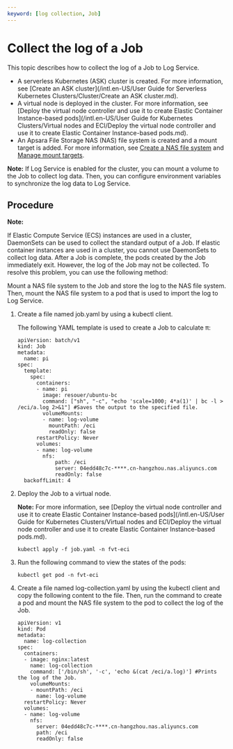 ```yaml
---
keyword: [log collection, Job]
---
```


# Collect the log of a Job

This topic describes how to collect the log of a Job to Log Service.

-   A serverless Kubernetes \(ASK\) cluster is created. For more information, see [Create an ASK cluster](/intl.en-US/User Guide for Serverless Kubernetes Clusters/Cluster/Create an ASK cluster.md).
-   A virtual node is deployed in the cluster. For more information, see [Deploy the virtual node controller and use it to create Elastic Container Instance-based pods](/intl.en-US/User Guide for Kubernetes Clusters/Virtual nodes and ECI/Deploy the virtual node controller and use it to create Elastic Container Instance-based pods.md).
-   An Apsara File Storage NAS \(NAS\) file system is created and a mount target is added. For more information, see [Create a NAS file system]() and [Manage mount targets]().

**Note:** If Log Service is enabled for the cluster, you can mount a volume to the Job to collect log data. Then, you can configure environment variables to synchronize the log data to Log Service.

## Procedure

**Note:**

If Elastic Compute Service \(ECS\) instances are used in a cluster, DaemonSets can be used to collect the standard output of a Job. If elastic container instances are used in a cluster, you cannot use DaemonSets to collect log data. After a Job is complete, the pods created by the Job immediately exit. However, the log of the Job may not be collected. To resolve this problem, you can use the following method:

Mount a NAS file system to the Job and store the log to the NAS file system. Then, mount the NAS file system to a pod that is used to import the log to Log Service.

1.  Create a file named job.yaml by using a kubectl client.

    The following YAML template is used to create a Job to calculate π:

    ```
    apiVersion: batch/v1
    kind: Job
    metadata:
      name: pi
    spec:
      template:
        spec:
          containers:
          - name: pi
            image: resouer/ubuntu-bc 
            command: ["sh", "-c", "echo 'scale=1000; 4*a(1)' | bc -l > /eci/a.log 2>&1"] #Saves the output to the specified file.
            volumeMounts:
            - name: log-volume
              mountPath: /eci
              readOnly: false
          restartPolicy: Never
          volumes:
          - name: log-volume
            nfs:
                path: /eci
                server: 04edd48c7c-****.cn-hangzhou.nas.aliyuncs.com
                readOnly: false
      backoffLimit: 4
    ```

2.  Deploy the Job to a virtual node.

    **Note:** For more information, see [Deploy the virtual node controller and use it to create Elastic Container Instance-based pods](/intl.en-US/User Guide for Kubernetes Clusters/Virtual nodes and ECI/Deploy the virtual node controller and use it to create Elastic Container Instance-based pods.md).

    ```
    kubectl apply -f job.yaml -n fvt-eci
    ```

3.  Run the following command to view the states of the pods:

    ```
    kubectl get pod -n fvt-eci
    ```

4.  Create a file named log-collection.yaml by using the kubectl client and copy the following content to the file. Then, run the command to create a pod and mount the NAS file system to the pod to collect the log of the Job.

    ```
    apiVersion: v1
    kind: Pod
    metadata:
      name: log-collection
    spec:
      containers:
      - image: nginx:latest
        name: log-collection
        command: ['/bin/sh', '-c', 'echo &(cat /eci/a.log)'] #Prints the log of the Job.
        volumeMounts:
        - mountPath: /eci
          name: log-volume
      restartPolicy: Never
      volumes:
      - name: log-volume
        nfs:
          server: 04edd48c7c-****.cn-hangzhou.nas.aliyuncs.com
          path: /eci
          readOnly: false
    ```


